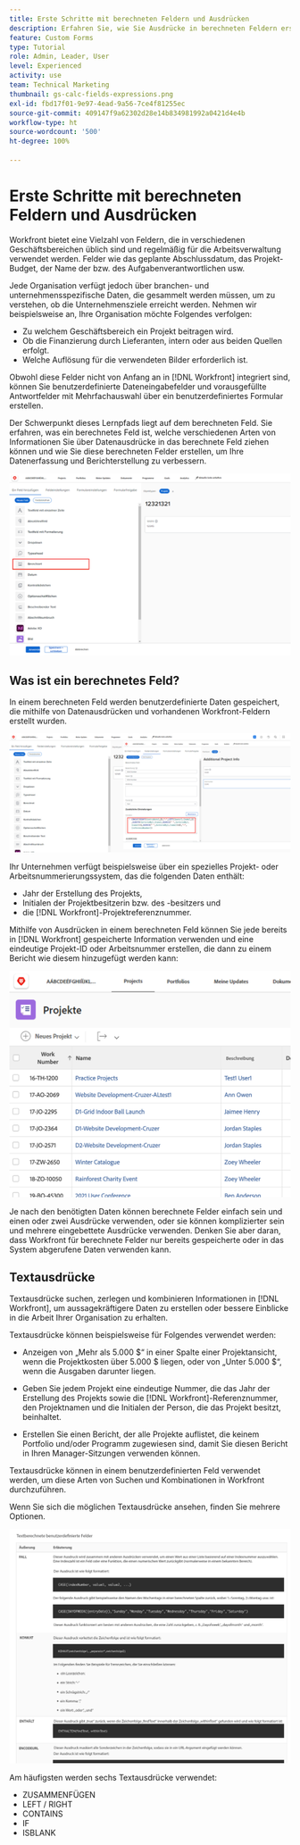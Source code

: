 ```yaml
---
title: Erste Schritte mit berechneten Feldern und Ausdrücken
description: Erfahren Sie, wie Sie Ausdrücke in berechneten Feldern erstellen können, um eindeutige benutzerdefinierte Daten über die Arbeit zu sammeln, die für Ihre Organisation durchgeführt wird.
feature: Custom Forms
type: Tutorial
role: Admin, Leader, User
level: Experienced
activity: use
team: Technical Marketing
thumbnail: gs-calc-fields-expressions.png
exl-id: fbd17f01-9e97-4ead-9a56-7ce4f81255ec
source-git-commit: 409147f9a62302d28e14b834981992a0421d4e4b
workflow-type: ht
source-wordcount: '500'
ht-degree: 100%

---
```


# Erste Schritte mit berechneten Feldern und Ausdrücken

<!-- **Note**: The expression examples shown are simple and some may be mitigated by fields already supplied by  . However, the examples are used to illustrate the foundational knowledge needed in order to build expressions in Workfront.-->

Workfront bietet eine Vielzahl von Feldern, die in verschiedenen Geschäftsbereichen üblich sind und regelmäßig für die Arbeitsverwaltung verwendet werden. Felder wie das geplante Abschlussdatum, das Projekt-Budget, der Name der bzw. des Aufgabenverantwortlichen usw.

Jede Organisation verfügt jedoch über branchen- und unternehmensspezifische Daten, die gesammelt werden müssen, um zu verstehen, ob die Unternehmensziele erreicht werden. Nehmen wir beispielsweise an, Ihre Organisation möchte Folgendes verfolgen:

* Zu welchem Geschäftsbereich ein Projekt beitragen wird.
* Ob die Finanzierung durch Lieferanten, intern oder aus beiden Quellen erfolgt.
* Welche Auflösung für die verwendeten Bilder erforderlich ist.

Obwohl diese Felder nicht von Anfang an in [!DNL Workfront] integriert sind, können Sie benutzerdefinierte Dateneingabefelder und vorausgefüllte Antwortfelder mit Mehrfachauswahl über ein benutzerdefiniertes Formular erstellen.

Der Schwerpunkt dieses Lernpfads liegt auf dem berechneten Feld. Sie erfahren, was ein berechnetes Feld ist, welche verschiedenen Arten von Informationen Sie über Datenausdrücke in das berechnete Feld ziehen können und wie Sie diese berechneten Felder erstellen, um Ihre Datenerfassung und Berichterstellung zu verbessern.

![Setups des Ressourcen-Managements auf einer Seite](assets/GS01.png)

## Was ist ein berechnetes Feld?

In einem berechneten Feld werden benutzerdefinierte Daten gespeichert, die mithilfe von Datenausdrücken und vorhandenen Workfront-Feldern erstellt wurden.

![Workload Balancer mit Nutzungsbericht](assets/GS02.png)

Ihr Unternehmen verfügt beispielsweise über ein spezielles Projekt- oder Arbeitsnummerierungssystem, das die folgenden Daten enthält:

* Jahr der Erstellung des Projekts,
* Initialen der Projektbesitzerin bzw. des -besitzers und
* die [!DNL Workfront]-Projektreferenznummer.


Mithilfe von Ausdrücken in einem berechneten Feld können Sie jede bereits in [!DNL Workfront] gespeicherte Information verwenden und eine eindeutige Projekt-ID oder Arbeitsnummer erstellen, die dann zu einem Bericht wie diesem hinzugefügt werden kann:

![Workload Balancer mit Nutzungsbericht](assets/GS03.png)

Je nach den benötigten Daten können berechnete Felder einfach sein und einen oder zwei Ausdrücke verwenden, oder sie können komplizierter sein und mehrere eingebettete Ausdrücke verwenden. Denken Sie aber daran, dass Workfront für berechnete Felder nur bereits gespeicherte oder in das System abgerufene Daten verwenden kann.

## Textausdrücke

Textausdrücke suchen, zerlegen und kombinieren Informationen in [!DNL Workfront], um aussagekräftigere Daten zu erstellen oder bessere Einblicke in die Arbeit Ihrer Organisation zu erhalten.

Textausdrücke können beispielsweise für Folgendes verwendet werden:

* Anzeigen von „Mehr als 5.000 $“ in einer Spalte einer Projektansicht, wenn die Projektkosten über 5.000 $ liegen, oder von „Unter 5.000 $“, wenn die Ausgaben darunter liegen.

* Geben Sie jedem Projekt eine eindeutige Nummer, die das Jahr der Erstellung des Projekts sowie die [!DNL Workfront]-Referenznummer, den Projektnamen und die Initialen der Person, die das Projekt besitzt, beinhaltet.

* Erstellen Sie einen Bericht, der alle Projekte auflistet, die keinem Portfolio und/oder Programm zugewiesen sind, damit Sie diesen Bericht in Ihren Manager-Sitzungen verwenden können.

Textausdrücke können in einem benutzerdefinierten Feld verwendet werden, um diese Arten von Suchen und Kombinationen in Workfront durchzuführen.

Wenn Sie sich die möglichen Textausdrücke ansehen, finden Sie mehrere Optionen.

![Setups des Ressourcen-Managements auf einer Seite](assets/TE01.png)

Am häufigsten werden sechs Textausdrücke verwendet:

* ZUSAMMENFÜGEN
* LEFT / RIGHT
* CONTAINS
* IF
* ISBLANK